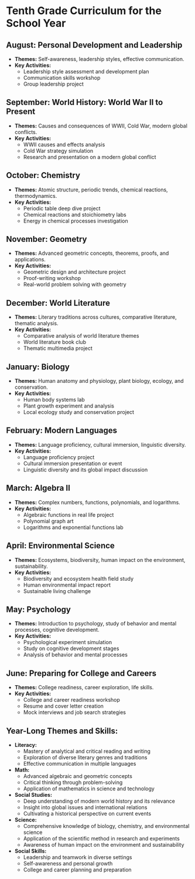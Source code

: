 # Tenth Grade Curriculum for the School Year

## August: Personal Development and Leadership
- **Themes:** Self-awareness, leadership styles, effective communication.
- **Key Activities:** 
  - Leadership style assessment and development plan
  - Communication skills workshop
  - Group leadership project

## September: World History: World War II to Present
- **Themes:** Causes and consequences of WWII, Cold War, modern global conflicts.
- **Key Activities:** 
  - WWII causes and effects analysis
  - Cold War strategy simulation
  - Research and presentation on a modern global conflict

## October: Chemistry
- **Themes:** Atomic structure, periodic trends, chemical reactions, thermodynamics.
- **Key Activities:** 
  - Periodic table deep dive project
  - Chemical reactions and stoichiometry labs
  - Energy in chemical processes investigation

## November: Geometry
- **Themes:** Advanced geometric concepts, theorems, proofs, and applications.
- **Key Activities:** 
  - Geometric design and architecture project
  - Proof-writing workshop
  - Real-world problem solving with geometry

## December: World Literature
- **Themes:** Literary traditions across cultures, comparative literature, thematic analysis.
- **Key Activities:** 
  - Comparative analysis of world literature themes
  - World literature book club
  - Thematic multimedia project

## January: Biology
- **Themes:** Human anatomy and physiology, plant biology, ecology, and conservation.
- **Key Activities:** 
  - Human body systems lab
  - Plant growth experiment and analysis
  - Local ecology study and conservation project

## February: Modern Languages
- **Themes:** Language proficiency, cultural immersion, linguistic diversity.
- **Key Activities:** 
  - Language proficiency project
  - Cultural immersion presentation or event
  - Linguistic diversity and its global impact discussion

## March: Algebra II
- **Themes:** Complex numbers, functions, polynomials, and logarithms.
- **Key Activities:** 
  - Algebraic functions in real life project
  - Polynomial graph art
  - Logarithms and exponential functions lab

## April: Environmental Science
- **Themes:** Ecosystems, biodiversity, human impact on the environment, sustainability.
- **Key Activities:** 
  - Biodiversity and ecosystem health field study
  - Human environmental impact report
  - Sustainable living challenge

## May: Psychology
- **Themes:** Introduction to psychology, study of behavior and mental processes, cognitive development.
- **Key Activities:** 
  - Psychological experiment simulation
  - Study on cognitive development stages
  - Analysis of behavior and mental processes

## June: Preparing for College and Careers
- **Themes:** College readiness, career exploration, life skills.
- **Key Activities:** 
  - College and career readiness workshop
  - Resume and cover letter creation
  - Mock interviews and job search strategies

## Year-Long Themes and Skills:
- **Literacy:** 
  - Mastery of analytical and critical reading and writing
  - Exploration of diverse literary genres and traditions
  - Effective communication in multiple languages
- **Math:** 
  - Advanced algebraic and geometric concepts
  - Critical thinking through problem-solving
  - Application of mathematics in science and technology
- **Social Studies:** 
  - Deep understanding of modern world history and its relevance
  - Insight into global issues and international relations
  - Cultivating a historical perspective on current events
- **Science:** 
  - Comprehensive knowledge of biology, chemistry, and environmental science
  - Application of the scientific method in research and experiments
  - Awareness of human impact on the environment and sustainability
- **Social Skills:** 
  - Leadership and teamwork in diverse settings
  - Self-awareness and personal growth
  - College and career planning and preparation
